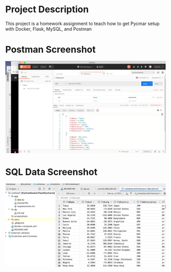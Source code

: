 # Project Description
This project is a homework assignment to teach how to get Pycmar setup with Docker, Flask, MySQL, and Postman

# Postman Screenshot
![postman request output](screenshots/postman.png)

# SQL Data Screenshot
![pycharm data query](screenshots/queriesdata.png)
